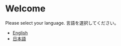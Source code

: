 # Welcome

Please select your language. 言語を選択してください。

* [English](https://app.gitbook.com/@joholab/s/hideo/v/en/)
* [日本語](https://app.gitbook.com/@joholab/s/hideo/v/ja/)

